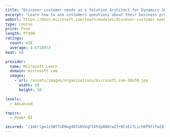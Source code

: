 ```yaml
---
title: "Discover customer needs as a Solution Architect for Dynamics 365 and Power Platform"
excerpt: "Learn how to ask customers questions about their business processes and feature requirements to create a viable solution."
webUrl: https://docs.microsoft.com/learn/modules/discover-customer-needs/
type: course
price: Free
length: PT36M
ratings:
  count: 428
  average: 4.6728973
heat: 50

provider:
  name: Microsoft Learn
  domain: microsoft.com
  images:
    - url: /assets/images/organizations/microsoft.com-50x50.jpg
      width: 50
      height: 50

levels:
  - Advanced

topics:
  - Power BI

secured: "/1mkrlpw1sSWf7sD0wg4BToKbVqF1Xh5pAN8rwZ7+BCxEz7LichKP9fsfw283wMN4tZgzBn3KEkUcFzzwAItmWAIx/kbQK+L7d9dhwehcmC6NMz8fKHwhSJEenq/JXH1Sl7SBNv5AynPNckKW+csPZyBhCOjHVdq4DkJp8lp/2zPLU70zoE00iHKDKXuB67eVg0KCOgV7tb4X69c0dU3YQqSPfINM1PH2PrNyx69ktqznW3AUIsAYh9Pz83nin+ZrfdWmljw+MxXFywHA4bcY8v4zrMdi52udaoOsV6HRGCkgNblPj3rHJ8DkldtmIHxc7ACenXsBeWxDLg8YzjqI6AYVtiKMlG/rgjCEWDGVIdPG/A2RJPa9x6cEwgm/euVb0MgOr60EJgAFrCjkOL5pM74t5FWTvp72Ro9LD0pgcY=;/vqDCd4RymYP/FONWAC1zw=="
---
```



